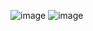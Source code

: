 ![image](https://user-images.githubusercontent.com/76823502/169954492-a2e3a074-466b-4439-91c0-070c5a3fc49f.png)
![image](https://user-images.githubusercontent.com/76823502/169954702-3810f42f-5ce7-4a01-8264-4c65f79a23df.png)


